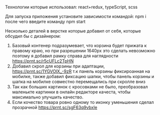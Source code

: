 Технологии которые использовал: react+redux, typeScript, scss

Для запуска приложения установите зависимости командой: npm i после чего введите команду npm start

Несколько деталей в верстке которые добавил от себя, которые обсудил бы с дизайнером:
1. Базовый контенер подразумевает, что корзина будет прижата к правому краю, но при разрешении 1640px это сделать невозможно
 поэтому я добавил рамку справа для наглядности https://prnt.sc/r5cUFLc2TpHN
2. Добавил скрол для корзины при адаптации, https://prnt.sc/1YGVOlX_-9zR т.к панель корзины фиксироанная на мобилке, также добавил фиксацию шапки, чтобы панель корзины и шапка на мобилке совместно перемещались при скролле вниз
3. Так как больших картинок с кросовками не было, преобразовал маленькте картинки в онлайн редакторе качеста, чтобы максимально улучшить качество.
4. Если кочество товара ровно одному то иконку уменьшения сделал прозрачной https://prnt.sc/sgF63q9vbxIe
